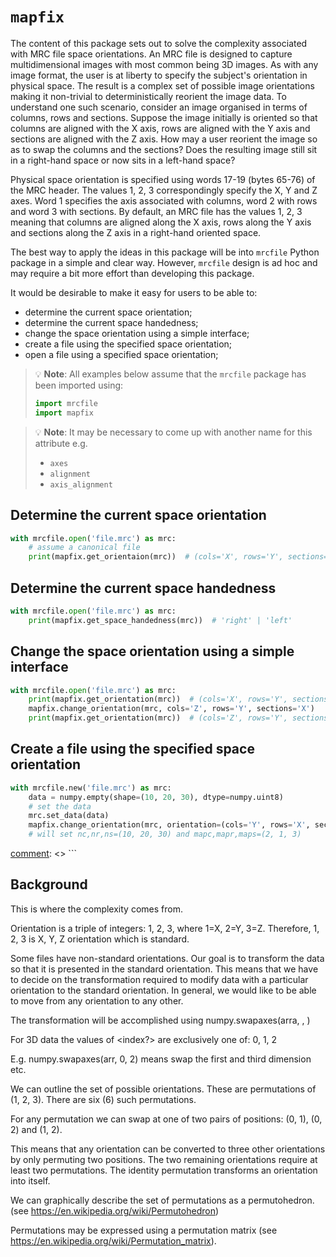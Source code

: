 # `mapfix`

The content of this package sets out to solve the complexity associated with MRC file space orientations. An MRC file is
designed to capture multidimensional images with most common being 3D images. As with any image format, the user is at
liberty to specify the subject's orientation in physical space. The result is a complex set of possible image
orientations making it non-trivial to deterministically reorient the image data. To understand one such scenario, consider an image organised in terms of columns, rows and sections. Suppose the image initially is oriented so that columns are aligned with the X axis, rows are aligned with the Y axis and sections are aligned with the Z axis. How may a user reorient the image so as to swap the columns and the sections? Does the resulting image still sit in a right-hand space or now sits in a left-hand space?

Physical space orientation is specified using words 17-19 (bytes 65-76) of the MRC header. The values 1, 2, 3
correspondingly specify the X, Y and Z axes. Word 1 specifies the axis associated with columns, word 2 with rows and
word 3 with sections. By default, an MRC file has the values 1, 2, 3 meaning that columns are aligned along the X axis,
rows along the Y axis and sections along the Z axis in a right-hand oriented space.

The best way to apply the ideas in this package will be into `mrcfile` Python package in a simple and clear way. However, `mrcfile` design is ad hoc and may require a bit more effort than developing this package. 

It would be desirable to make it easy for users to be able to:

- determine the current space orientation;
- determine the current space handedness;
- change the space orientation using a simple interface;
- create a file using the specified space orientation;
- open a file using a specified space orientation;

> :bulb: **Note**: All examples below assume that the `mrcfile` package has been imported using:
> ```python
> import mrcfile
> import mapfix
> ```

> :bulb: **Note**: It may be necessary to come up with another name for this attribute e.g.
> - `axes`
> - `alignment`
> - `axis_alignment`

## Determine the current space orientation

```python
with mrcfile.open('file.mrc') as mrc:
    # assume a canonical file
    print(mapfix.get_orientaion(mrc))  # (cols='X', rows='Y', sections='Z')
```

## Determine the current space handedness

```python
with mrcfile.open('file.mrc') as mrc:
    print(mapfix.get_space_handedness(mrc))  # 'right' | 'left'
```

## Change the space orientation using a simple interface

```python
with mrcfile.open('file.mrc') as mrc:
    print(mapfix.get_orientation(mrc))  # (cols='X', rows='Y', sections='Z')
    mapfix.change_orientation(mrc, cols='Z', rows='Y', sections='X')
    print(mapfix.get_orientation(mrc))  # (cols='Z', rows='Y', sections='X')
```

## Create a file using the specified space orientation

```python
with mrcfile.new('file.mrc') as mrc:
    data = numpy.empty(shape=(10, 20, 30), dtype=numpy.uint8)
    # set the data
    mrc.set_data(data)
    mapfix.change_orientation(mrc, orientation=(cols='Y', rows='X', sections='Z'))
    # will set nc,nr,ns=(10, 20, 30) and mapc,mapr,maps=(2, 1, 3)
```

[comment]: <> (## Open a file using a specified space orientation)

[comment]: <> (```python)

[comment]: <> (with mrcfile.open&#40;'file.mrc', orientation=&#40;cols='X', rows='Y', sections='Z'&#41;&#41; as mrc:)

[comment]: <> (    # suppose nc,nr,ns=&#40;10, 20, 30&#41; and mapc,mapr,maps=&#40;2, 1, 3&#41;)

[comment]: <> (    # by specifying the orientation the data will change)

[comment]: <> (    print&#40;mrc.orientation&#41; # &#40;cols='X', rows='Y', sections='Z'&#41;)

[comment]: <> (    print&#40;mrc.nx, mrc.ny, mrc.nz&#41; # &#40;20, 10, 30&#41;)

[comment]: <> (    # the voxel sizes should change correspondingly)

[comment]: <> (    print&#40;mrc.voxel_size&#41; # should now take into account the re-orientation)

[comment]: <> (    # the voxel_size &#40;`mrc.voxel_size.&#40;x,y,z&#41;`&#41; is related to the cell size &#40;`mrc.cella.&#40;x,y,z&#41;`&#41;)
[comment]: <> ```


## Background

This is where the complexity comes from.

Orientation is a triple of integers: 1, 2, 3, where 1=X, 2=Y, 3=Z. Therefore, 1, 2, 3 is X, Y, Z orientation which is standard.

Some files have non-standard orientations. Our goal is to transform the data so that it is presented in the standard orientation.
This means that we have to decide on the transformation required to modify data with a particular orientation to the
standard orientation. In general, we would like to be able to move from any orientation to any other.

The transformation will be accomplished using numpy.swapaxes(arra, <index1>, <index2>)

For 3D data the values of <index?> are exclusively one of: 0, 1, 2

E.g. numpy.swapaxes(arr, 0, 2) means swap the first and third dimension etc.

We can outline the set of possible orientations. These are permutations of (1, 2, 3). There are six (6) such permutations.

For any permutation we can swap at one of two pairs of positions: (0, 1), (0, 2) and (1, 2).

This means that any orientation can be converted to three other orientations by only permuting two positions.
The two remaining orientations require at least two permutations.
The identity permutation transforms an orientation into itself.

We can graphically describe the set of permutations as a permutohedron. (see https://en.wikipedia.org/wiki/Permutohedron)

Permutations may be expressed using a permutation matrix (see https://en.wikipedia.org/wiki/Permutation_matrix).
